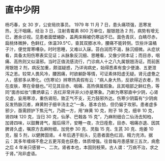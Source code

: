 # 直中少阴

杨巧春，女 30 岁，公安局炊事员。 1979 年 11 月 7 日，患头痛项强，恶寒发热，无汗咽痛，经治 3 日，注射青霉素 800 万单位，服银翘汤 2 剂，病势有增无已，邀余诊视。见患者面壁蜷卧，盖两床棉被仍寒战不已。面色青灰，白睛尽赤，扁桃体微肿，色鲜红，体温39.5°C，查其双膝冰冷，腰痛不能转侧。饮些许温橘子汁，便觉胃寒嘈杂。时时思睡，又难以入寐。苔白润而不渴，脉沉细微。从症状看，具备太阳伤寒表实见证；从脉象反沉细、思睡看，又像少阴本证；而目赤，咽痛、高热则又似温邪。当时正值流感流行，门诊病人十之八九属银翘汤证。而前医用银翘 2 剂，病反加重，颇滋疑惑，乃详询病史，始得悉素有食少便溏、五更泄泻之恙。较常人畏风冷，腰困痛，时欲躺卧等情，可证素体阳虚无疑。肾元虚惫之人，感邪多从寒化。《伤寒论》辨寒热真假有云：“病人身大热，反欲得近衣者，热在皮肤，寒在骨髓也。”可见其目赤、咽痛、高热俱属假象。且其咽部之鲜红色，等同“面赤如妆”(曹炳章云：舌红非常并非火)亦是寒象。乃断为寒邪直中少阴，心肾交虚，妄用寒凉，重伤肾阳，致正气不支，无力鼓邪外达。伤寒少阴篇有“少阴病反发热脉沉者，麻黄附子细辛汤主之”一条，基本合拍，但仍偏于攻邪。患者虚多邪少，亟需顾护下焦元气，乃疏一方，用“麻黄 10 克，附子 18 克，细辛 10 克，肾四味 120 克，当归 30 克，仙茅、巴戟各 15 克”，乃麻附细合二仙汤去知柏，加肾四味，以鼓舞肾气，服后得汗，安睡一夜，次日痊愈，目赤、咽痛亦退、因其脾肾久虚，嘱原方去麻附细，加党参 30 克、灵脂 15 克、生芪 30 克、炮姜 10 克，服 5 剂，以健脾固肾。 4 年后遇于街头，见患者面色红润，精力充沛。据云：其多年缠绵不愈之五更泻竟也获愈，体质增强。往昔每月患感冒三五次，病愈之后 4 年来只感冒一、二次。肾者本也，本固则枝荣。古人谓：“万病不治，求之于肾。”洵非虚语。